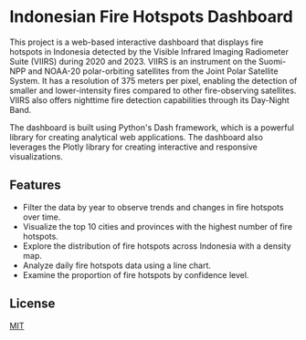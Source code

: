 # Indonesian Fire Hotspots Dashboard

This project is a web-based interactive dashboard that displays fire hotspots in Indonesia detected by the Visible Infrared Imaging Radiometer Suite (VIIRS) during 2020 and 2023. VIIRS is an instrument on the Suomi-NPP and NOAA-20 polar-orbiting satellites from the Joint Polar Satellite System. It has a resolution of 375 meters per pixel, enabling the detection of smaller and lower-intensity fires compared to other fire-observing satellites. VIIRS also offers nighttime fire detection capabilities through its Day-Night Band.

The dashboard is built using Python's Dash framework, which is a powerful library for creating analytical web applications. The dashboard also leverages the Plotly library for creating interactive and responsive visualizations.

## Features
- Filter the data by year to observe trends and changes in fire hotspots over time.
- Visualize the top 10 cities and provinces with the highest number of fire hotspots.
- Explore the distribution of fire hotspots across Indonesia with a density map.
- Analyze daily fire hotspots data using a line chart.
- Examine the proportion of fire hotspots by confidence level.

## License
[MIT](https://choosealicense.com/licenses/mit/)
